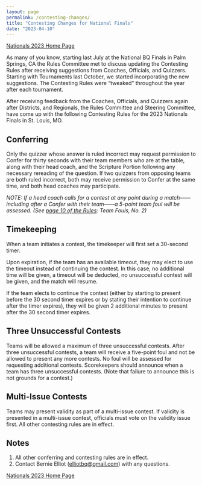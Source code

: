 ```yaml
---
layout: page
permalink: /contesting-changes/
title: "Contesting Changes for National Finals"
date: "2023-04-10"
---
```


<a href="{% link _pages/national-finals.md %}" class="button is-primary">Nationals 2023 Home Page</a>


As many of you know, starting last July at the National BQ Finals in Palm Springs, CA the Rules Committee met to discuss updating the Contesting Rules after receiving suggestions from Coaches, Officials, and Quizzers. Starting with Tournaments last October, we started incorporating the new suggestions. The Contesting Rules were “tweaked” throughout the year after each tournament. 

After receiving feedback from the Coaches, Officials, and Quizzers again after Districts, and Regionals, the Rules Committee and Steering Committee, have come up with the following Contesting Rules for the 2023 Nationals Finals in St. Louis, MO.

## Conferring
Only the quizzer whose answer is ruled incorrect may request permission to Confer for thirty seconds with their team members who are at the table, along with their head coach, and the Scripture Portion following any necessary rereading of the question. If two quizzers from opposing teams are both ruled incorrect, both may receive permission to Confer at the same time, and both head coaches may participate. 

*NOTE: If a head coach calls for a contest at any point during a match——including after a Confer with their team——a 5-point team foul will be assessed. (See [page 10 of the Rules](https://biblequiz.com/assets/2022/22-23-BQ-Rules.pdf): Team Fouls, No. 2)*

## Timekeeping
When a team initiates a contest, the timekeeper will first set a 30-second timer. 

Upon expiration, if the team has an available timeout, they may elect to use the timeout instead of continuing the contest. In this case, no additional time will be given, a timeout will be deducted, no unsuccessful contest will be given, and the match will resume. 

If the team elects to continue the contest (either by starting to present before the 30 second timer expires or by stating their intention to continue after the timer expires), they will be given 2 additional minutes to present after the 30 second timer expires.

## Three Unsuccessful Contests
Teams will be allowed a maximum of three unsuccessful contests. After three unsuccessful contests, a team will receive a five-point foul and not be allowed to present any more contests. No foul will be assessed for requesting additional contests. Scorekeepers should announce when a team has three unsuccessful contests. (Note that failure to announce this is not grounds for a contest.)

## Multi-Issue Contests
Teams may present validity as part of a multi-issue contest. If validity is presented in a multi-issue contest, officials must vote on the validity issue first. All other contesting rules are in effect.

## Notes

1. All other conferring and contesting rules are in effect.
2. Contact Bernie Elliot ([elliotbq@gmail.com](mailto:elliotbq@gmail.com)) with any questions.

<a href="{% link _pages/national-finals.md %}" class="button is-primary">Nationals 2023 Home Page</a>
